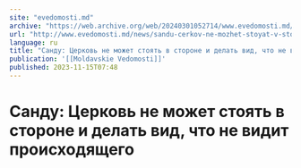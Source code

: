 ```yaml
---
site: "evedomosti.md"
archive: "https://web.archive.org/web/20240301052714/www.evedomosti.md/news/sandu-cerkov-ne-mozhet-stoyat-v-storone-i-delat-vid-chto-ne"
url: "http://www.evedomosti.md/news/sandu-cerkov-ne-mozhet-stoyat-v-storone-i-delat-vid-chto-ne"
language: ru
title: "Санду: Церковь не может стоять в стороне и делать вид, что не видит происходящего"
publication: '[[Moldavskie Vedomosti]]'
published: 2023-11-15T07:48
---
```


# Санду: Церковь не может стоять в стороне и делать вид, что не видит происходящего

